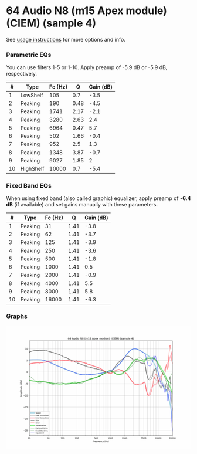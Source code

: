 # 64 Audio N8 (m15 Apex module) (CIEM) (sample 4)
See [usage instructions](https://github.com/jaakkopasanen/AutoEq#usage) for more options and info.

### Parametric EQs
You can use filters 1-5 or 1-10. Apply preamp of -5.9 dB or -5.9 dB, respectively.

|   # | Type      |   Fc (Hz) |    Q |   Gain (dB) |
|-----|-----------|-----------|------|-------------|
|   1 | LowShelf  |       105 | 0.7  |        -3.5 |
|   2 | Peaking   |       190 | 0.48 |        -4.5 |
|   3 | Peaking   |      1741 | 2.17 |        -2.1 |
|   4 | Peaking   |      3280 | 2.63 |         2.4 |
|   5 | Peaking   |      6964 | 0.47 |         5.7 |
|   6 | Peaking   |       502 | 1.66 |        -0.4 |
|   7 | Peaking   |       952 | 2.5  |         1.3 |
|   8 | Peaking   |      1348 | 3.87 |        -0.7 |
|   9 | Peaking   |      9027 | 1.85 |         2   |
|  10 | HighShelf |     10000 | 0.7  |        -5.4 |

### Fixed Band EQs
When using fixed band (also called graphic) equalizer, apply preamp of **-6.4 dB** (if available) and set gains manually with these parameters.

|   # | Type    |   Fc (Hz) |    Q |   Gain (dB) |
|-----|---------|-----------|------|-------------|
|   1 | Peaking |        31 | 1.41 |        -3.8 |
|   2 | Peaking |        62 | 1.41 |        -3.7 |
|   3 | Peaking |       125 | 1.41 |        -3.9 |
|   4 | Peaking |       250 | 1.41 |        -3.6 |
|   5 | Peaking |       500 | 1.41 |        -1.8 |
|   6 | Peaking |      1000 | 1.41 |         0.5 |
|   7 | Peaking |      2000 | 1.41 |        -0.9 |
|   8 | Peaking |      4000 | 1.41 |         5.5 |
|   9 | Peaking |      8000 | 1.41 |         5.8 |
|  10 | Peaking |     16000 | 1.41 |        -6.3 |

### Graphs
![](./64%20Audio%20N8%20(m15%20Apex%20module)%20(CIEM)%20(sample%204).png)
